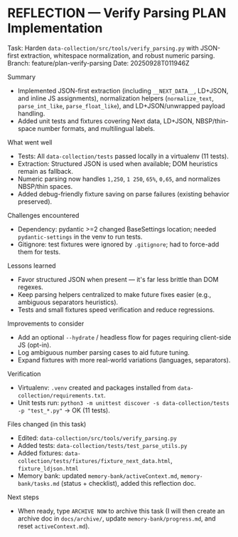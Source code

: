 # REFLECTION — Verify Parsing PLAN Implementation

Task: Harden `data-collection/src/tools/verify_parsing.py` with JSON-first extraction, whitespace normalization, and robust numeric parsing.
Branch: feature/plan-verify-parsing
Date: 20250928T011946Z

Summary
- Implemented JSON-first extraction (including `__NEXT_DATA__`, LD+JSON, and inline JS assignments), normalization helpers (`normalize_text`, `parse_int_like`, `parse_float_like`), and LD+JSON/unwrapped payload handling.
- Added unit tests and fixtures covering Next data, LD+JSON, NBSP/thin-space number formats, and multilingual labels.

What went well
- Tests: All `data-collection/tests` passed locally in a virtualenv (11 tests).
- Extraction: Structured JSON is used when available; DOM heuristics remain as fallback.
- Numeric parsing now handles `1,250`, `1 250`, `65%`, `0,65`, and normalizes NBSP/thin spaces.
- Added debug-friendly fixture saving on parse failures (existing behavior preserved).

Challenges encountered
- Dependency: pydantic >=2 changed BaseSettings location; needed `pydantic-settings` in the venv to run tests.
- Gitignore: test fixtures were ignored by `.gitignore`; had to force-add them for tests.

Lessons learned
- Favor structured JSON when present — it's far less brittle than DOM regexes.
- Keep parsing helpers centralized to make future fixes easier (e.g., ambiguous separators heuristics).
- Tests and small fixtures speed verification and reduce regressions.

Improvements to consider
- Add an optional `--hydrate` / headless flow for pages requiring client-side JS (opt-in).
- Log ambiguous number parsing cases to aid future tuning.
- Expand fixtures with more real-world variations (languages, separators).

Verification
- Virtualenv: `.venv` created and packages installed from `data-collection/requirements.txt`.
- Unit tests run: `python3 -m unittest discover -s data-collection/tests -p "test_*.py"` → OK (11 tests).

Files changed (in this task)
- Edited: `data-collection/src/tools/verify_parsing.py`
- Added tests: `data-collection/tests/test_parse_utils.py`
- Added fixtures: `data-collection/tests/fixtures/fixture_next_data.html`, `fixture_ldjson.html`
- Memory bank: updated `memory-bank/activeContext.md`, `memory-bank/tasks.md` (status + checklist), added this reflection doc.

Next steps
- When ready, type `ARCHIVE NOW` to archive this task (I will then create an archive doc in `docs/archive/`, update `memory-bank/progress.md`, and reset `activeContext.md`).

